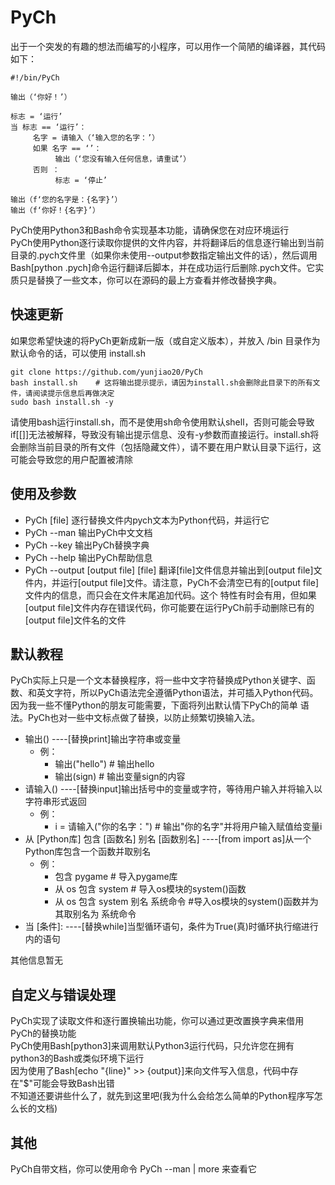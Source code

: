 # PyCh

出于一个突发的有趣的想法而编写的小程序，可以用作一个简陋的编译器，其代码如下：

    #!/bin/PyCh

    输出（‘你好！’）

    标志 = ‘运行’
    当 标志 == ‘运行’：
         名字 = 请输入（‘输入您的名字：’）
         如果 名字 == ‘’：
              输出（‘您没有输入任何信息，请重试’）
         否则 ：
              标志 = ‘停止’

    输出（f‘您的名字是：{名字}’）
    输出（f‘你好！{名字}’）

PyCh使用Python3和Bash命令实现基本功能，请确保您在对应环境运行     
PyCh使用Python逐行读取你提供的文件内容，并将翻译后的信息逐行输出到当前目录的.pych文件里（如果你未使用--output参数指定输出文件的话），然后调用Bash[python .pych]命令运行翻译后脚本，并在成功运行后删除.pych文件。它实质只是替换了一些文本，你可以在源码的最上方查看并修改替换字典。


## 快速更新

如果您希望快速的将PyCh更新成新一版（或自定义版本），并放入 /bin 目录作为默认命令的话，可以使用 install.sh

    git clone https://github.com/yunjiao20/PyCh
    bash install.sh    # 这将输出提示提示，请因为install.sh会删除此目录下的所有文件，请阅读提示信息后再做决定
    sudo bash install.sh -y

 请使用bash运行install.sh，而不是使用sh命令使用默认shell，否则可能会导致if[[]]无法被解释，导致没有输出提示信息、没有-y参数而直接运行。install.sh将会删除当前目录的所有文件（包括隐藏文件），请不要在用户默认目录下运行，这可能会导致您的用户配置被清除

## 使用及参数

- PyCh [file]    逐行替换文件内pych文本为Python代码，并运行它
- PyCh --man     输出PyCh中文文档
- PyCh --key     输出PyCh替换字典
- PyCh --help    输出PyCh帮助信息
- PyCh --output [output file] [file]    翻译[file]文件信息并输出到[output file]文件内，并运行[output file]文件。请注意，PyCh不会清空已有的[output file]文件内的信息，而只会在文件末尾追加代码。这个
特性有时会有用，但如果[output file]文件内存在错误代码，你可能要在运行PyCh前手动删除已有的[output file]文件名的文件


## 默认教程

PyCh实际上只是一个文本替换程序，将一些中文字符替换成Python关键字、函数、和英文字符，所以PyCh语法完全遵循Python语法，并可插入Python代码。因为我一些不懂Python的朋友可能需要，下面将列出默认情下PyCh的简单 
语法。PyCh也对一些中文标点做了替换，以防止频繁切换输入法。     
- 输出()    ----[替换print]输出字符串或变量     
  - 例：
    - 输出("hello")  # 输出hello     
    - 输出(sign)     # 输出变量sign的内容     
- 请输入()    ----[替换input]输出括号中的变量或字符，等待用户输入并将输入以字符串形式返回     
  - 例：
    - i = 请输入("你的名字：")    # 输出"你的名字"并将用户输入赋值给变量i     
- 从 [Python库] 包含 [函数名] 别名 [函数别名]     ----[from import as]从一个Python库包含一个函数并取别名     
  - 例：
    - 包含 pygame    # 导入pygame库     
    - 从 os 包含 system    # 导入os模块的system()函数     
    - 从 os 包含 system 别名 系统命令    #导入os模块的system()函数并为其取别名为 系统命令     
- 当 [条件]:    ----[替换while]当型循环语句，条件为True(真)时循环执行缩进行内的语句
  
其他信息暂无     


## 自定义与错误处理

PyCh实现了读取文件和逐行置换输出功能，你可以通过更改置换字典来借用PyCh的替换功能    
PyCh使用Bash[python3]来调用默认Python3运行代码，只允许您在拥有python3的Bash或类似环境下运行    
因为使用了Bash[echo "{line}" >> {output}]来向文件写入信息，代码中存在"$"可能会导致Bash出错    
不知道还要讲些什么了，就先到这里吧(我为什么会给怎么简单的Python程序写怎么长的文档)    

## 其他

PyCh自带文档，你可以使用命令 PyCh --man | more 来查看它
